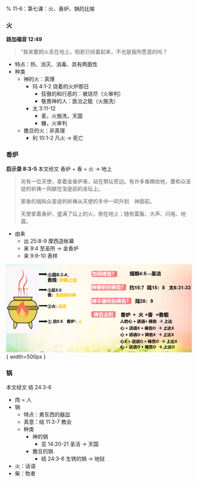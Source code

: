 % 11-6：第七课：火、香炉、锅的比喻

### 火

__路加福音 12:49__

> “我来要把火丢在地上，倘若已经着起来，不也是我所愿意的吗？

- 特点：热、消灭、消毒、具有两面性
- 种类
    - 神的火：真理
        - 玛 4:1-2 烧着的火炉那日
            - 狂傲的和行恶的：被烧尽（火审判）
            - 敬畏神的人：医治之能（火施洗）
        - 太 3:11-12
            - 麦，火施洗，天国
            - 糠，火审判
    - 撒旦的火：非真理
        - 利 10:1-2 凡火 → 死亡

### 香炉

__启示录 8:3-5__ 本文经文 香炉 + 香 + 火 → 地上

> 另有一位天使，拿着金香炉来，站在祭坛旁边。有许多香赐给他，要和众圣徒的祈祷一同献在宝座前的金坛上。
>
> 那香的烟和众圣徒的祈祷从天使的手中一同升到　神面前。
>
> 天使拿着香炉，盛满了坛上的火，倒在地上；随有雷轰、大声、闪电、地震。

- 由来
    - 出 25:8-9 摩西造帐幕
    - 来 9:4 至圣所 → 金香炉
    - 来 9:9-10 表样

![如何祷告](../../../docs/WikiImage/image_2024-11-08-09-16-37.png){ width=500px }

### 锅

本文经文 结 24:3-6

- 肉 = 人
- 锅
    - 特点：煮东西的器皿
    - 真意：结 11:3-7 教会
    - 种类
        - 神的锅
            - 亚 14:20-21 圣洁 → 天国
        - 撒旦的锅
            - 结 24:3-6 生锈的锅 → 地狱
- 火：话语
- 柴：牧者
